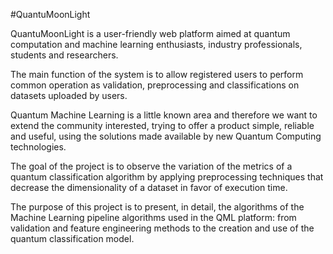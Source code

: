 #QuantuMoonLight

QuantuMoonLight is a user-friendly web platform aimed at quantum computation and machine learning enthusiasts, industry professionals, students and researchers.

The main function of the system is to allow registered users to perform common operation as validation, preprocessing and classifications on datasets uploaded by users.

Quantum Machine Learning is a little known area and therefore we want to extend the community interested, trying to offer a product
simple, reliable and useful, using the solutions made available by new Quantum Computing technologies.


The goal of the project is to observe the variation of the metrics of a quantum classification algorithm by applying preprocessing techniques that decrease the dimensionality of a dataset in favor of execution time.

The purpose of this project is to present, in detail, the algorithms of the Machine Learning pipeline algorithms used in the QML platform: from validation and feature engineering methods to the creation and use of the quantum classification model. 
